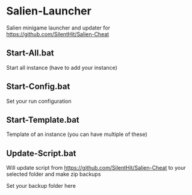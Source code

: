 # Salien-Launcher
Salien minigame launcher and updater for https://github.com/SilentHit/Salien-Cheat

## Start-All.bat
Start all instance (have to add your instance)

## Start-Config.bat
Set your run configuration

## Start-Template.bat
Template of an instance (you can have multiple of these)

## Update-Script.bat
Will update script from https://github.com/SilentHit/Salien-Cheat to your selected folder and make zip backups

Set your backup folder here
